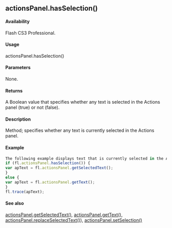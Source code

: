 ## actionsPanel.hasSelection()

#### Availability

Flash CS3 Professional.

#### Usage

actionsPanel.hasSelection()

#### Parameters

None.

#### Returns

A Boolean value that specifies whether any text is selected in the Actions panel (true) or not (false).

#### Description

Method; specifies whether any text is currently selected in the Actions panel.

#### Example

```javascript
The following example displays text that is currently selected in the Actions panel. If no text is selected, it displays all the text in the Actions panel.
if (fl.actionsPanel.hasSelection()) {
var apText = fl.actionsPanel.getSelectedText();
}
else {
var apText = fl.actionsPanel.getText();
}
fl.trace(apText);

```
#### See also

[actionsPanel.getSelectedText()](#!wielmic/developers-animatesdk-docs/test/actionsPanel_object/actionsPane2.md), [actionsPanel.getText()](#!wielmic/developers-animatesdk-docs/test/actionsPanel_object/actionsPane3.md), [actionsPanel.replaceSelectedText()](#!wielmic/developers-animatesdk-docs/test/actionsPanel_object/actionsPane5.md)), [actionsPanel.setSelection()](#!wielmic/developers-animatesdk-docs/test/actionsPanel_object/actionsPane7.md)

<span id="actionsPanel.replaceSelectedText()" class="anchor"></span>
